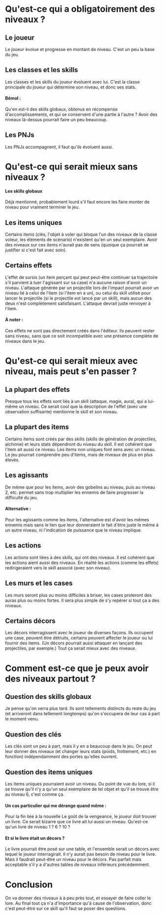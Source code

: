 # Qu'est-ce qui a obligatoirement des niveaux ?
## Le joueur
Le joueur évolue et progresse en montant de niveau. C'est un peu la base du jeu.
## Les classes et les skills
Les classes et les skills du joueur évoluent avec lui. C'est la classe principale du joueur qui détermine son niveau, et donc ses stats.
#### Bémol :
Qu'en est-il des skills globaux, obtenus en récompense d'accomplissements, et qui se conservent d'une partie à l'autre ?
Avoir des niveaux là-dessus pourrait faire un peu beaucoup.
## Les PNJs
Les PNJs accompagnent, il faut qu'ils évoluent aussi.

# Qu'est-ce qui serait mieux sans niveaux ?
#### Les skills globaux
Déjà mentionné, probablement lourd s'il faut encore les faire monter de niveau pour vraiment terminer le jeu.
## Les items uniques
Certains items (clés, l'objet à voler qui bloque l'un des niveaux de la classe voleur, les éléments de scénario) n'existent qu'en un seul exemplaire.
Avoir des niveaux sur ces items n'aurait pas de sens (quoique ça pourrait se justifier si c'est fait avec soin).
## Certains effets
L'effet de sursis (un item perçant qui peut peut-être continuer sa trajectoire s'il parvient à tuer l'agissant sur sa case) n'a aucune raison d'avoir un niveau.
L'attaque générée par un projectile lors de l'impact pourrait avoir un niveau lié à celui de l'item (si l'item en a un), ou celui du skill utilisé pour lancer le projectile (si le projectile est lancé par un skill), mais aucun des deux n'est complètement satisfaisant. L'attaque devrait juste renvoyer à l'item.
#### À noter :
Ces effets ne sont pas directement créés dans l'éditeur. Ils peuvent rester sans niveau, sans que ce soit incompatible avec une présence complète de niveaux dans le jeu.

# Qu'est-ce qui serait mieux avec niveau, mais peut s'en passer ?
## La plupart des effets
Presque tous les effets sont liés à un skill (attaque, magie, aura), qui a lui-même un niveau.
Ce serait cool que la description de l'effet (avec une observation suffisante) mentionne le skill et son niveau.
## La plupart des items
Certains items sont créés par des skills (skills de génération de projectiles, alchimie) et leurs stats dépendront du niveau du skill. Il est cohérent que l'item ait aussi ce niveau.
Les items non uniques font sens avec un niveau. Le jeu pourrait comprendre peu d'items, mais de niveaux de plus en plus élevés.
## Les agissants
De même que pour les items, avoir des gobelins au niveau, puis au niveau 2, etc. permet sans trop multiplier les ennemis de faire progresser la difficulté du jeu.
#### Alternative :
Pour les agissants comme les items, l'alternative est d'avoir les mêmes ennemis mais sans le lien que leur donneraient le fait d'être juste le même à un autre niveau, ni l'indication de puissance que le niveau implique.
## Les actions
Les actions sont liées à des skills, qui ont des niveaux. Il est cohérent que les actions aient aussi des niveaux.
En réalité les actions (comme les effets) redirigeraient vers le skill associé (avec son niveau).
## Les murs et les cases
Les murs seront plus ou moins difficiles à briser, les cases proteront des auras plus ou moins fortes.
Il sera plus simple de s'y repérer si tout ça a des niveaux.
## Certains décors
Les décors interragissent avec le joueur de diverses façons. Ils occupent une case, peuvent être détruits, certains peuvent affecter le joueur ou lui fournir des items. (Un décors pourrait aussi attaquer en lançant des projectiles, par exemple.)
Tout ça serait mieux avec des niveaux.

# Comment est-ce que je peux avoir des niveaux partout ?
## Question des skills globaux
Je pense qu'on verra plus tard. Ils sont tellements distincts du reste du jeu (et arriveront dans tellement longtemps) qu'on s'occupera de leur cas à part le moment venu.
## Question des clés
Les clés sont un peu à part, mais il y en a beaucoup dans le jeu. On peut leur donner des niveaux (et changer leurs stats (poids, frottement, etc.) en fonction) indépendamment des portes qu'elles ouvrent.
## Question des items uniques
Les items uniques pourraient avoir un niveau. Du point de vue du lore, si il se trouve qu'il n'y a qu'un seul exemplaire de tel objet et qu'il se trouve être au niveau 6, c'est comme ça.
#### Un cas particulier qui me dérange quand même :
Pour la fin liée à la nouvelle Le goût de la vengeance, le joueur doit trouver un livre. Ce serait bizarre que ce livre ait lui aussi un niveau. Qu'est-ce qu'un livre de niveau 1 ? 6 ? 10 ?
#### Et si le livre était un décors ?
Le livre pourrait être posé sur une table, et l'ensemble serait un décors avec lequel le joueur interragirait. Il n'y aurait pas besoin de niveau pour le livre. Mais il faudrait peut-être un niveau pour le décors. Pas parfait mais acceptable s'il y a d'autres tables de niveaux inférieurs précédemment.

# Conclusion
On va donner des niveaux à à peu près tout, et essayer de faire coller le lore.
Au final tout ça n'a d'importance qu'à cause de l'observation, donc c'est peut-être sur ce skill qu'il faut se poser des questions.
